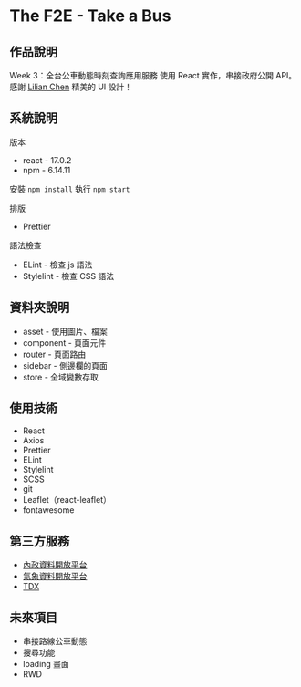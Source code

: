 # The F2E - Take a Bus

## 作品說明

Week 3：全台公車動態時刻查詢應用服務
使用 React 實作，串接政府公開 API。
感謝 [Lilian Chen](https://2021.thef2e.com/users/6296432819610583955) 精美的 UI 設計！

## 系統說明

版本
- react - 17.0.2
- npm - 6.14.11

安裝 `npm install`
執行 `npm start`

排版
- Prettier

語法檢查
- ELint - 檢查 js 語法
- Stylelint - 檢查 CSS 語法

## 資料夾說明

- asset - 使用圖片、檔案
- component - 頁面元件
- router - 頁面路由
- sidebar - 側邊欄的頁面
- store - 全域變數存取

## 使用技術

- React
- Axios
- Prettier
- ELint
- Stylelint
- SCSS
- git
- Leaflet（react-leaflet）
- fontawesome

## 第三方服務

- [內政資料開放平台](https://data.moi.gov.tw/moiod/default/Index.aspx)
- [氣象資料開放平台](https://opendata.cwb.gov.tw/index)
- [TDX](https://ptx.transportdata.tw/PTX/)

## 未來項目

- 串接路線公車動態
- 搜尋功能
- loading 畫面
- RWD
